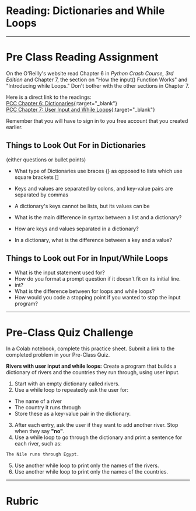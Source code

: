#  Reading: Dictionaries and While Loops

---

# Pre Class Reading Assignment

On the O'Reilly's website read Chapter 6 in _Python Crash Course, 3rd Edition_  and Chapter 7, the section on "How 
the input() Function Works" and "Introducing while Loops." Don't bother with the other sections in Chapter 7.

Here is a direct link to the readings:</br>
[PCC Chapter 6: Dictionaries](https://learning.oreilly.com/library/view/python-crash-course/9781098156664/c06.xhtml){:target="_blank"}</br>
[PCC Chapter 7: User Input and While Loops](https://learning.oreilly.com/library/view/python-crash-course/9781098156664/c07.xhtml){:target="_blank"}

Remember that you will have to sign in to you free account that you created earlier.

## Things to Look Out For in Dictionaries
(either questions or bullet points)
- What type of Dictionaries use braces {} as opposed to lists which use square brackets []
- Keys and values are separated by colons, and key-value pairs are separated by commas
- A dictionary's keys cannot be lists, but its values can be


- What is the main difference in syntax between a list and a dictionary?
- How are keys and values separated in a dictionary?
- In a dictionary, what is the difference between a key and a value?

## Things to Look out For in Input/While Loops
- What is the input statement used for? 
- How do you format a prompt question if it doesn't fit on its initial line. 
- int?
- What is the difference between for loops and while loops?
- How would you code a stopping point if you wanted to stop the input program?

---

# Pre-Class Quiz Challenge
In a Colab notebook, complete this practice sheet. Submit a link to the completed problem in your Pre-Class Quiz.

**Rivers with user input and while loops:**
Create a program that builds a dictionary of rivers and the countries they run through, using user input.

1. Start with an empty dictionary called rivers.
2. Use a while loop to repeatedly ask the user for:

  - The name of a river
  - The country it runs through
  - Store these as a key-value pair in the dictionary.

3. After each entry, ask the user if they want to add another river. Stop when they say **"no"**.
4. Use a while loop to go through the dictionary and print a sentence for each river, such as:
```python
The Nile runs through Egypt.
```
5. Use another while loop to print only the names of the rivers.
6. Use another while loop to print only the names of the countries.

---
# Rubric

